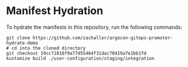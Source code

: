 # Manifest Hydration

To hydrate the manifests in this repository, run the following commands:

```shell
git clone https://github.com/zachaller/argocon-gitops-promoter-hydrate-demo
# cd into the cloned directory
git checkout 19cc71816f9a77d55464f31dac70419a7e1bb1fd
kustomize build ./user-configuration/staging/integration
```
